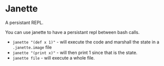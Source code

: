 # Janette

A persistant REPL.

You can use janette to have a persistant repl between bash calls.

 * `janette "(def x 1)"` - will execute the code and marshall the state in a `.janette.image` file
 * `janette "(print x)"` - will then print 1 since that is the state.
 * `janette file` - will execute a whole file.


